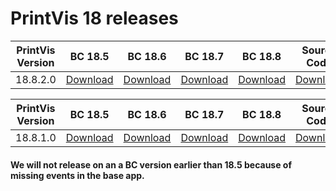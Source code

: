 # PrintVis 18 releases
|PrintVis Version|BC 18.5 | BC 18.6 | BC 18.7 | BC 18.8 |Source Code|Date|
|---|---| ---| ---| ---|---|---|
|18.8.2.0|[Download](https://printvis.blob.core.windows.net/releases/pv365bc-18/18.8/2/18.5%20RuntimePackages.zip)| [Download](https://printvis.blob.core.windows.net/releases/pv365bc-18/18.8/2/18.6%20RuntimePackages.zip)| [Download](https://printvis.blob.core.windows.net/releases/pv365bc-18/18.8/2/18.7%20RuntimePackages.zip)| [Download](https://printvis.blob.core.windows.net/releases/pv365bc-18/18.8/2/18.8%20RuntimePackages.zip)|[Download](https://printvispartner.com/sourcecode/)|04/01/2022|

|PrintVis Version|BC 18.5 | BC 18.6 | BC 18.7 | BC 18.8 |Source Code|Date|
|---|---| ---| ---| ---|---|---|
|18.8.1.0|[Download](https://printvis.blob.core.windows.net/releases/pv365bc-18/18.8/1/18.5%20RuntimePackages.zip)| [Download](https://printvis.blob.core.windows.net/releases/pv365bc-18/18.8/1/18.6%20RuntimePackages.zip)| [Download](https://printvis.blob.core.windows.net/releases/pv365bc-18/18.8/1/18.7%20RuntimePackages.zip)| [Download](https://printvis.blob.core.windows.net/releases/pv365bc-18/18.8/1/18.8%20RuntimePackages.zip)|[Download](https://printvispartner.com/sourcecode/)|17/12/2021|

#### We will not release on an a BC version earlier than 18.5 because of missing events in the base app.
